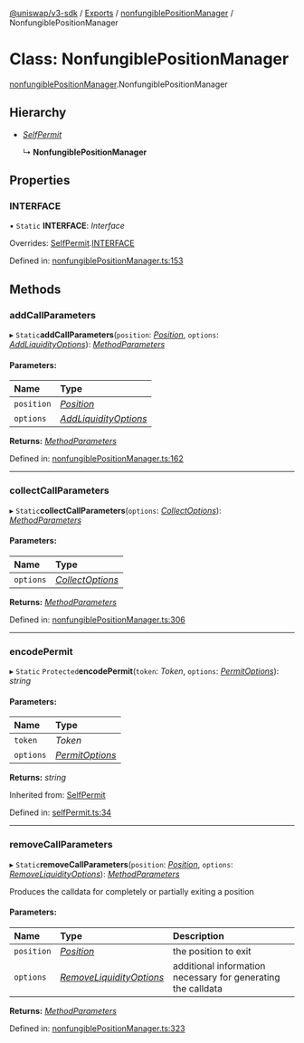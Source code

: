 [@uniswap/v3-sdk](../README.md) / [Exports](../modules.md) / [nonfungiblePositionManager](../modules/nonfungiblepositionmanager.md) / NonfungiblePositionManager

# Class: NonfungiblePositionManager

[nonfungiblePositionManager](../modules/nonfungiblepositionmanager.md).NonfungiblePositionManager

## Hierarchy

* [*SelfPermit*](selfpermit.selfpermit-1.md)

  ↳ **NonfungiblePositionManager**

## Properties

### INTERFACE

▪ `Static` **INTERFACE**: *Interface*

Overrides: [SelfPermit](selfpermit.selfpermit-1.md).[INTERFACE](selfpermit.selfpermit-1.md#interface)

Defined in: [nonfungiblePositionManager.ts:153](https://github.com/Uniswap/uniswap-v3-sdk/blob/c42b4d4/src/nonfungiblePositionManager.ts#L153)

## Methods

### addCallParameters

▸ `Static`**addCallParameters**(`position`: [*Position*](entities_position.position.md), `options`: [*AddLiquidityOptions*](../types/nonfungiblepositionmanager.addliquidityoptions.md)): [*MethodParameters*](../interfaces/utils_calldata.methodparameters.md)

#### Parameters:

| Name | Type |
| :------ | :------ |
| `position` | [*Position*](entities_position.position.md) |
| `options` | [*AddLiquidityOptions*](../types/nonfungiblepositionmanager.addliquidityoptions.md) |

**Returns:** [*MethodParameters*](../interfaces/utils_calldata.methodparameters.md)

Defined in: [nonfungiblePositionManager.ts:162](https://github.com/Uniswap/uniswap-v3-sdk/blob/c42b4d4/src/nonfungiblePositionManager.ts#L162)

___

### collectCallParameters

▸ `Static`**collectCallParameters**(`options`: [*CollectOptions*](../interfaces/nonfungiblepositionmanager.collectoptions.md)): [*MethodParameters*](../interfaces/utils_calldata.methodparameters.md)

#### Parameters:

| Name | Type |
| :------ | :------ |
| `options` | [*CollectOptions*](../interfaces/nonfungiblepositionmanager.collectoptions.md) |

**Returns:** [*MethodParameters*](../interfaces/utils_calldata.methodparameters.md)

Defined in: [nonfungiblePositionManager.ts:306](https://github.com/Uniswap/uniswap-v3-sdk/blob/c42b4d4/src/nonfungiblePositionManager.ts#L306)

___

### encodePermit

▸ `Static` `Protected`**encodePermit**(`token`: *Token*, `options`: [*PermitOptions*](../types/selfpermit.permitoptions.md)): *string*

#### Parameters:

| Name | Type |
| :------ | :------ |
| `token` | *Token* |
| `options` | [*PermitOptions*](../types/selfpermit.permitoptions.md) |

**Returns:** *string*

Inherited from: [SelfPermit](selfpermit.selfpermit-1.md)

Defined in: [selfPermit.ts:34](https://github.com/Uniswap/uniswap-v3-sdk/blob/c42b4d4/src/selfPermit.ts#L34)

___

### removeCallParameters

▸ `Static`**removeCallParameters**(`position`: [*Position*](entities_position.position.md), `options`: [*RemoveLiquidityOptions*](../interfaces/nonfungiblepositionmanager.removeliquidityoptions.md)): [*MethodParameters*](../interfaces/utils_calldata.methodparameters.md)

Produces the calldata for completely or partially exiting a position

#### Parameters:

| Name | Type | Description |
| :------ | :------ | :------ |
| `position` | [*Position*](entities_position.position.md) | the position to exit |
| `options` | [*RemoveLiquidityOptions*](../interfaces/nonfungiblepositionmanager.removeliquidityoptions.md) | additional information necessary for generating the calldata |

**Returns:** [*MethodParameters*](../interfaces/utils_calldata.methodparameters.md)

Defined in: [nonfungiblePositionManager.ts:323](https://github.com/Uniswap/uniswap-v3-sdk/blob/c42b4d4/src/nonfungiblePositionManager.ts#L323)
